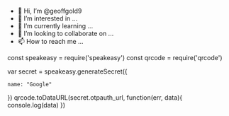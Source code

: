 - 👋 Hi, I’m @geoffgold9
- 👀 I’m interested in ...
- 🌱 I’m currently learning ...
- 💞️ I’m looking to collaborate on ...
- 📫 How to reach me ...

<!---
geoffgold9/geoffgold9 is a ✨ special ✨ repository because its `README.md` (this file) appears on your GitHub profile.
You can click the Preview link to take a look at your changes.
--->

const speakeasy = require('speakeasy')
const qrcode = require('qrcode')


var secret = speakeasy.generateSecret({

    name: "Google"
})
qrcode.toDataURL(secret.otpauth_url, function(err, data){
    console.log(data)
})


